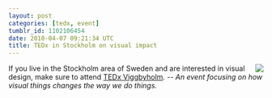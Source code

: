 ```yaml
---
layout: post
categories: [tedx, event]
tumblr_id: 1102106454  
date: 2010-04-07 09:21:34 UTC
title: TEDx in Stockholm on visual impact
---
```


[<img src="http://farm3.static.flickr.com/2768/4499695992_b3c853828c_o.png" align="right">][tedxvh]If you live in the Stockholm area of Sweden and are interested in visual design, make sure to attend [TEDx Viggbyholm][tedxvh]. -- *An event focusing on how visual things changes the way we do things.*

[tedxvh]: http://www.tedxviggbyholm.com/
